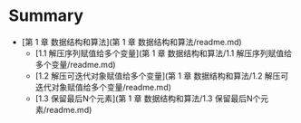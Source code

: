 # Summary

* [第 1 章 数据结构和算法](第 1 章 数据结构和算法/readme.md)
    * [1.1 解压序列赋值给多个变量](第 1 章 数据结构和算法/1.1 解压序列赋值给多个变量/readme.md)
    * [1.2 解压可迭代对象赋值给多个变量](第 1 章 数据结构和算法/1.2 解压可迭代对象赋值给多个变量/readme.md)
    * [1.3 保留最后N个元素](第 1 章 数据结构和算法/1.3 保留最后N个元素/readme.md)
